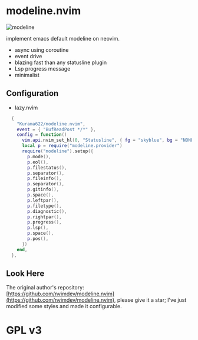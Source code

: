 # modeline.nvim

![modeline](https://github.com/user-attachments/assets/6f469213-7163-49f9-8444-2a85f93283c3)

implement emacs default modeline on neovim.

- async using coroutine
- event drive
- blazing fast than any statusline plugin
- Lsp progress message
- minimalist

## Configuration

- lazy.nvim

```lua
  {
    "Kurama622/modeline.nvim",
    event = { "BufReadPost */*" },
    config = function()
      vim.api.nvim_set_hl(0, "Statusline", { fg = "skyblue", bg = "NONE" })
      local p = require("modeline.provider")
      require("modeline").setup({
        p.mode(),
        p.eol(),
        p.filestatus(),
        p.separator(),
        p.fileinfo(),
        p.separator(),
        p.gitinfo(),
        p.space(),
        p.leftpar(),
        p.filetype(),
        p.diagnostic(),
        p.rightpar(),
        p.progress(),
        p.lsp(),
        p.space(),
        p.pos(),
      })
    end,
  },
```

## Look Here

The original author's repository: [https://github.com/nvimdev/modeline.nvim](https://github.com/nvimdev/modeline.nvim), please give it a star; I've just modified some styles and made it configurable.

# GPL v3
